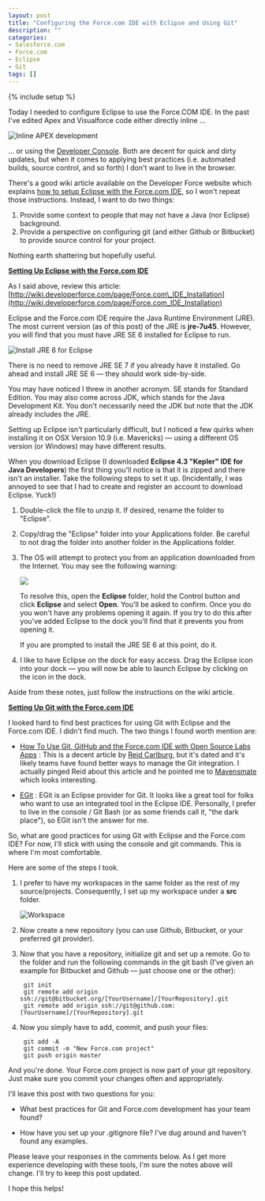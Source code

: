```yaml
---
layout: post
title: "Configuring the Force.com IDE with Eclipse and Using Git"
description: ""
categories:
- Salesforce.com
- Force.com
- Eclipse
- Git
tags: []
---
```

{% include setup %}

Today I needed to configure Eclipse to use the Force.COM IDE. In the past I've edited Apex and Visualforce code either directly inline ...

![Inline APEX development](http://wadewegner.blob.core.windows.net/wordpress/2013/10/2013-10-30-Inline.png)

... or using the [Developer Console](http://wiki.developerforce.com/page/Developer_Console). Both are decent for quick and dirty updates, but when it comes to applying best practices (i.e. automated builds, source control, and so forth) I don't want to live in the browser.

There's a good wiki article available on the Developer Force website which explains [how to setup Eclipse with the Force.com IDE](http://wiki.developerforce.com/page/Force.com_IDE_Installation), so I won't repeat those instructions. Instead, I want to do two things:

1. Provide some context to people that may not have a Java (nor Eclipse) background.
2. Provide a perspective on configuring git (and either Github or Bitbucket) to provide source control for your project.

Nothing earth shattering but hopefully useful.

**<span style="text-decoration: underline;">Setting Up Eclipse with the Force.com IDE</span>**

As I said above, review this article: [http://wiki.developerforce.com/page/Force.com\_IDE_Installation](http://wiki.developerforce.com/page/Force.com_IDE_Installation)

Eclipse and the Force.com IDE require the Java Runtime Environment (JRE). The most current version (as of this post) of the JRE is **jre-7u45**. However, you will find that you must have JRE SE 6 installed for Eclipse to run.

![Install JRE 6 for Eclipse](http://wadewegner.blob.core.windows.net/wordpress/2013/10/2013-10-30-SoftwareUpdate.png)

There is no need to remove JRE SE 7 if you already have it installed. Go ahead and install JRE SE 6 &mdash; they should work side-by-side.

You may have noticed I threw in another acronym. SE stands for Standard Edition. You may also come across JDK, which stands for the Java Development Kit. You don't necessarily need the JDK but note that the JDK already includes the JRE.

Setting up Eclipse isn't particularly difficult, but I noticed a few quirks when installing it on OSX Version 10.9 (i.e. Mavericks) &mdash; using a different OS version (or Windows) may have different results.

When you download Eclipse (I downloaded **Eclipse 4.3 "Kepler" IDE for Java Developers**) the first thing you'll notice is that it is zipped and there isn't an installer. Take the following steps to set it up. (Incidentally, I was annoyed to see that I had to create and register an account to download Eclipse. Yuck!)

1. Double-click the file to unzip it. If desired, rename the folder to "Eclipse".

2. Copy/drag the "Eclipse" folder into your Applications folder. Be careful to not drag the folder into another folder in the Applications folder.

3. The OS will attempt to protect you from an application downloaded from the Internet. You may see the following warning:

	![](http://wadewegner.blob.core.windows.net/wordpress/2013/10/2013-10-30-UnidentifiedDeveloper.png)

	To resolve this, open the **Eclipse** folder, hold the Control button and click **Eclipse** and select **Open**. You'll be asked to confirm. Once you do you won't have any problems opening it again. If you try to do this after you've added Eclipse to the dock you'll find that it prevents you from opening it.

	If you are prompted to install the JRE SE 6 at this point, do it.

4. I like to have Eclipse on the dock for easy access. Drag the Eclipse icon into your dock &mdash; you will now be able to launch Eclipse by clicking on the icon in the dock.

Aside from these notes, just follow the instructions on the wiki article.

**<span style="text-decoration: underline;">Setting Up Git with the Force.com IDE</span>**

I looked hard to find best practices for using Git with Eclipse and the Force.com IDE. I didn't find much. The two things I found worth mention are:

* [How To Use Git, GitHub and the Force.com IDE with Open Source Labs Apps](http://blogs.developerforce.com/labs/2011/04/how-to-use-git-github-force-com-ide-open-source-labs-apps.html) : This is a decent article by [Reid Carlburg](https://twitter.com/ReidCarlberg), but it's dated and it's likely teams have found better ways to manage the Git integration. I actually pinged Reid about this article and he pointed me to [Mavensmate](http://mavensmate.com/) which looks interesting.

* [EGit](http://www.eclipse.org/egit/) : EGit is an Eclipse provider for Git. It looks like a great tool for folks who want to use an integrated tool in the Eclipse IDE. Personally, I prefer to live in the console / Git Bash (or as some friends call it, "the dark place"), so EGit isn't the answer for me.

So, what are good practices for using Git with Eclipse and the Force.com IDE? For now, I'll stick with using the console and git commands. This is where I'm most comfortable.

Here are some of the steps I took.

1. I prefer to have my workspaces in the same folder as the rest of my source/projects. Consequently, I set up my workspace under a **src** folder.

	![Workspace](http://wadewegner.blob.core.windows.net/wordpress/2013/10/2013-10-30-Workspace.png)

2. Now create a new repository (you can use Github, Bitbucket, or your preferred git provider).

3. Now that you have a repository, initialize git and set up a remote. Go to the folder and run the following commands in the git bash (I've given an example for Bitbucket and Github &mdash; just choose one or the other):

		git init
		git remote add origin ssh://git@bitbucket.org/[YourUsername]/[YourRepository].git
		git remote add origin ssh://git@github.com:[YourUsername]/[YourRepository].git

4. Now you simply have to add, commit, and push your files:

		git add -A
		git commit -m "New Force.com project"
		git push origin master

And you're done. Your Force.com project is now part of your git repository. Just make sure you commit your changes often and appropriately.

I'll leave this post with two questions for you:

* What best practices for Git and Force.com development has your team found?

* How have you set up your .gitignore file? I've dug around and haven't found any examples.

Please leave your responses in the comments below. As I get more experience developing with these tools, I'm sure the notes above will change. I'll try to keep this post updated.

I hope this helps!